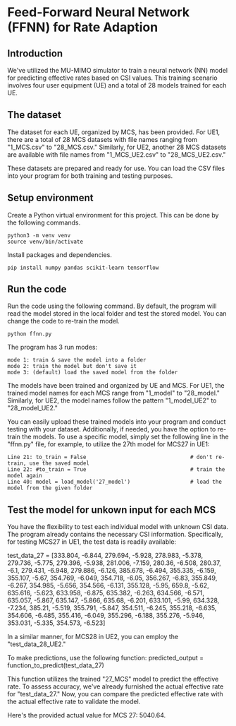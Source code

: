 # Feed-Forward Neural Network (FFNN) for Rate Adaption 

## Introduction

We've utilized the MU-MIMO simulator to train a neural network (NN) model for predicting effective rates based on CSI values. This training scenario involves four user equipment (UE) and a total of 28 models trained for each UE.

## The dataset

The dataset for each UE, organized by MCS, has been provided. For UE1, there are a total of 28 MCS datasets with file names ranging from "1_MCS.csv" to "28_MCS.csv." Similarly, for UE2, another 28 MCS datasets are available with file names from "1_MCS_UE2.csv" to "28_MCS_UE2.csv."

These datasets are prepared and ready for use. You can load the CSV files into your program for both training and testing purposes.

## Setup environment

Create a Python virtual environment for this project. This can be done by the following commands.

```
python3 -m venv venv
source venv/bin/activate
```

Install packages and dependencies.

```
pip install numpy pandas scikit-learn tensorflow
```

## Run the code

Run the code using the following command. By default, the program will read the model stored in the local folder and test the stored model. You can change the code to re-train the model.

```
python ffnn.py
```
The program has 3 run modes:

    mode 1: train & save the model into a folder
    mode 2: train the model but don't save it
    mode 3: (default) load the saved model from the folder

The models have been trained and organized by UE and MCS. For UE1, the trained model names for each MCS range from "1_model" to "28_model." Similarly, for UE2, the model names follow the pattern "1_model_UE2" to "28_model_UE2."

You can easily upload these trained models into your program and conduct testing with your dataset. Additionally, if needed, you have the option to re-train the models. To use a specific model, simply set the following line in the "ffnn.py" file, for example, to utilize the 27th model for MCS27 in UE1:

    Line 21: to_train = False                                 # don't re-train, use the saved model
    Line 22: #to_train = True                                 # train the model again 
    Line 40: model = load_model('27_model')                   # load the model from the given folder

## Test the model for unkown input for each MCS
You have the flexibility to test each individual model with unknown CSI data. The program already contains the necessary CSI information. Specifically, for testing MCS27 in UE1, the test data is readily available:

test_data_27 = [333.804, -6.844, 279.694, -5.928, 278.983, -5.378, 279.736, -5.775, 279.396, -5.938, 281.006, -7.159, 280.36, -6.508, 280.37, -6.1, 279.431, -6.948, 279.886, -6.126, 385.678, -6.494, 355.335, -6.159, 355.107, -5.67, 354.769, -6.049, 354.718, -6.05, 356.267, -6.83, 355.849, -6.267, 354.985, -5.656, 354.566, -6.131, 355.128, -5.95, 659.8, -5.62, 635.616, -5.623, 633.958, -6.875, 635.382, -6.263, 634.566, -6.571, 635.057, -5.867, 635.147, -5.866, 635.68, -6.201, 633.101, -5.99, 634.328, -7.234, 385.21, -5.519, 355.791, -5.847, 354.511, -6.245, 355.218, -6.635, 354.606, -6.485, 355.416, -6.049, 355.296, -6.188, 355.276, -5.946, 353.031, -5.335, 354.573, -6.523]

In a similar manner, for MCS28 in UE2, you can employ the "test_data_28_UE2."

To make predictions, use the following function:
    predicted_output = function_to_predict(test_data_27)

This function utilizes the trained "27_MCS" model to predict the effective rate. To assess accuracy, we've already furnished the actual effective rate for "test_data_27." Now, you can compare the predicted effective rate with the actual effective rate to validate the model.

Here's the provided actual value for MCS 27: 5040.64.
